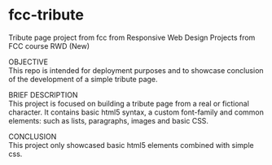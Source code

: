 # fcc-tribute
Tribute page project from fcc from Responsive Web Design Projects from FCC course RWD (New)

OBJECTIVE  
  This repo is intended for deployment purposes and to showcase conclusion of the development of a simple tribute page.

BRIEF DESCRIPTION  
  This project is focused on building a tribute page from a real or fictional character.
  It contains basic html5 syntax, a custom font-family and common elements: such as lists, paragraphs, images and
  basic CSS.


CONCLUSION  
  This project only showcased basic html5 elements combined with simple css.
